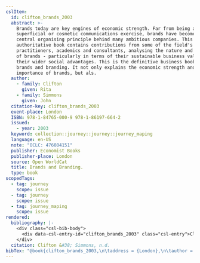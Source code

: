 ```yaml
---
cslItem:
  id: clifton_brands_2003
  abstract: >-
    Brands today are key engines of economic strength. Far from being a
    superficial or cosmetic communications exercise, brands have become a
    central organising principle behind many ambitious companies. This
    authoritative book contains contributions from some of the field's leading
    practitioners, academics and consultants, analysing the nature and benefits
    of brands - particularly in terms of their sustainable business value and
    their wider social advantages. This is the definitive business book on
    brands and branding. It not only explains the economic strength and
    importance of brands, but als.
  author:
    - family: Clifton
      given: Rita
    - family: Simmons
      given: John
  citation-key: clifton_brands_2003
  event-place: London
  ISBN: 978-1-84765-000-9 978-1-86197-664-2
  issued:
    - year: 2003
  keyword: collection::journey::journey::journey_maping
  language: en-US
  note: "OCLC: 476084151"
  publisher: Economist Books
  publisher-place: London
  source: Open WorldCat
  title: Brands and Branding.
  type: book
scopedTags:
  - tag: journey
    scope: issue
  - tag: journey
    scope: issue
  - tag: journey_maping
    scope: issue
rendered:
  bibliography: |-
    <div class="csl-bib-body">
      <div data-csl-entry-id="clifton_brands_2003" class="csl-entry">Clifton, R., &#38; Simmons, J. n.d.. <i>Brands and Branding.</i> Economist Books.</div>
    </div>
  citation: Clifton &#38; Simmons, n.d.
bibTex: "@book{clifton_brands_2003,\n\taddress = {London},\n\tauthor = {Clifton, Rita and Simmons, John},\n\tnote = {OCLC: 476084151},\n\tpublisher = {Economist Books},\n\ttitle = {Brands and {Branding}.},\n}\n\n"
---
```


